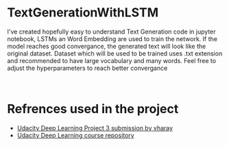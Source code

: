 # TextGenerationWithLSTM

<p>
I've created hopefully easy to understand Text Generation code in jupyter notebook, LSTMs an Word Embedding are used to train the network. If the model reaches good convergance, the generated text will look like the original dataset. Dataset which will be used to be trained uses .txt extension and recommended to have large vocabulary and many words. Feel free to adjust the hyperparameters to reach better convergance 
</p><br>

# Refrences used in the project 
<ul>
  <li> <a href='https://github.com/vharaymonten/TV-Script-Generation-UdacityProject3'> Udacity Deep Learning Project 3 submission by vharay</a></li>
  <li> <a href='https://github.com/udacity/deep-learning'> Udacity Deep Learning course repository</a></li>
</ul>




    

